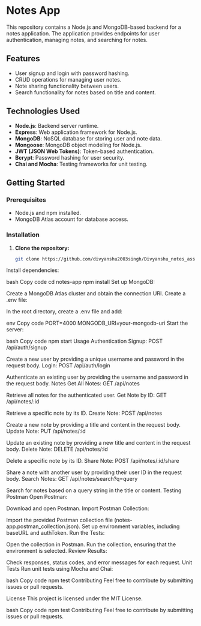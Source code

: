 # Notes App

This repository contains a Node.js and MongoDB-based backend for a notes application. The application provides endpoints for user authentication, managing notes, and searching for notes.

## Features

- User signup and login with password hashing.
- CRUD operations for managing user notes.
- Note sharing functionality between users.
- Search functionality for notes based on title and content.

## Technologies Used

- **Node.js**: Backend server runtime.
- **Express**: Web application framework for Node.js.
- **MongoDB**: NoSQL database for storing user and note data.
- **Mongoose**: MongoDB object modeling for Node.js.
- **JWT (JSON Web Tokens)**: Token-based authentication.
- **Bcrypt**: Password hashing for user security.
- **Chai and Mocha**: Testing frameworks for unit testing.

## Getting Started

### Prerequisites

- Node.js and npm installed.
- MongoDB Atlas account for database access.

### Installation

1. **Clone the repository:**

   ```bash
   git clone https://github.com/divyanshu2003singh/Divyanshu_notes_assignment.git
Install dependencies:

bash
Copy code
cd notes-app
npm install
Set up MongoDB:

Create a MongoDB Atlas cluster and obtain the connection URI.
Create a .env file:

In the root directory, create a .env file and add:

env
Copy code
PORT=4000
MONGODB_URI=your-mongodb-uri
Start the server:

bash
Copy code
npm start
Usage
Authentication
Signup: POST /api/auth/signup

Create a new user by providing a unique username and password in the request body.
Login: POST /api/auth/login

Authenticate an existing user by providing the username and password in the request body.
Notes
Get All Notes: GET /api/notes

Retrieve all notes for the authenticated user.
Get Note by ID: GET /api/notes/:id

Retrieve a specific note by its ID.
Create Note: POST /api/notes

Create a new note by providing a title and content in the request body.
Update Note: PUT /api/notes/:id

Update an existing note by providing a new title and content in the request body.
Delete Note: DELETE /api/notes/:id

Delete a specific note by its ID.
Share Note: POST /api/notes/:id/share

Share a note with another user by providing their user ID in the request body.
Search Notes: GET /api/notes/search?q=query

Search for notes based on a query string in the title or content.
Testing
Postman
Open Postman:

Download and open Postman.
Import Postman Collection:

Import the provided Postman collection file (notes-app.postman_collection.json).
Set up environment variables, including baseURL and authToken.
Run the Tests:

Open the collection in Postman.
Run the collection, ensuring that the environment is selected.
Review Results:

Check responses, status codes, and error messages for each request.
Unit Tests
Run unit tests using Mocha and Chai:

bash
Copy code
npm test
Contributing
Feel free to contribute by submitting issues or pull requests.

License
This project is licensed under the MIT License.











bash
Copy code
npm test
Contributing
Feel free to contribute by submitting issues or pull requests.
